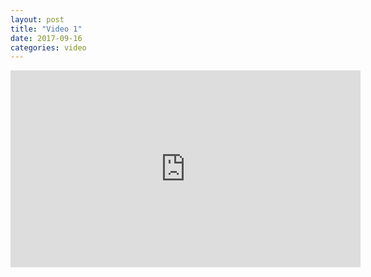 ```yaml
---
layout: post
title: "Video 1"
date: 2017-09-16
categories: video
---
```

<link href="/css/posts.css" type="text/css" rel="stylesheet">
<div class="media">
    <div class="videoWrapper">
        <iframe width="560" height="315" src="https://www.youtube.com/embed/0s8a-lxXu68?rel=0" frameborder="0" allowfullscreen></iframe>
    </div>
</div>
